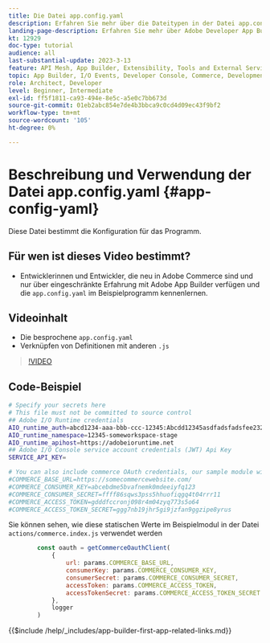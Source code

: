 ```yaml
---
title: Die Datei app.config.yaml
description: Erfahren Sie mehr über die Dateitypen in der Datei app.config.yaml für diese Beispielanwendung.
landing-page-description: Erfahren Sie mehr über Adobe Developer App Builder, das mit Adobe Commerce verwendet wird, und welche Dateitypen in app.config.yaml gespeichert werden.
kt: 12929
doc-type: tutorial
audience: all
last-substantial-update: 2023-3-13
feature: API Mesh, App Builder, Extensibility, Tools and External Services, Backend Development
topic: App Builder, I/O Events, Developer Console, Commerce, Development, Integrations
role: Architect, Developer
level: Beginner, Intermediate
exl-id: ff5f1811-ca93-494e-8e5c-a5e0c7bb673d
source-git-commit: 01eb2abc854e7de4b3bbca9c0cd4d09ec43f9bf2
workflow-type: tm+mt
source-wordcount: '105'
ht-degree: 0%

---
```


# Beschreibung und Verwendung der Datei app.config.yaml {#app-config-yaml}

Diese Datei bestimmt die Konfiguration für das Programm.

## Für wen ist dieses Video bestimmt?

* Entwicklerinnen und Entwickler, die neu in Adobe Commerce sind und nur über eingeschränkte Erfahrung mit Adobe App Builder verfügen und die `app.config.yaml` im Beispielprogramm kennenlernen.

## Videoinhalt

* Die besprochene `app.config.yaml`
* Verknüpfen von Definitionen mit anderen `.js`

>[!VIDEO](https://video.tv.adobe.com/v/3430838?quality=12&learn=on&captions=ger)

## Code-Beispiel

```bash
# Specify your secrets here
# This file must not be committed to source control
## Adobe I/O Runtime credentials
AIO_runtime_auth=abcd1234-aaa-bbb-ccc-12345:Abcdd12345asdfadsfadsfee2323232323232
AIO_runtime_namespace=12345-someworkspace-stage
AIO_runtime_apihost=https://adobeioruntime.net
## Adobe I/O Console service account credentials (JWT) Api Key
SERVICE_API_KEY=

# You can also include commerce OAuth credentials, our sample module will use the following example credentials:
#COMMERCE_BASE_URL=https://somecommercewebsite.com/
#COMMERCE_CONSUMER_KEY=abcebdme5bvafnemk0mdeeiyfq123
#COMMERCE_CONSUMER_SECRET=ffff86sqws3pss5hhuofiqgq4t04rrr11
#COMMERCE_ACCESS_TOKEN=gdddfccronj098r4m04zyq773s5o64
#COMMERCE_ACCESS_TOKEN_SECRET=ggg7nb19jhr5gi9jzfan9ggzipe8yrus
```

Sie können sehen, wie diese statischen Werte im Beispielmodul in der Datei `actions/commerce.index.js` verwendet werden

```javascript
        const oauth = getCommerceOauthClient(
            {
                url: params.COMMERCE_BASE_URL,
                consumerKey: params.COMMERCE_CONSUMER_KEY,
                consumerSecret: params.COMMERCE_CONSUMER_SECRET,
                accessToken: params.COMMERCE_ACCESS_TOKEN,
                accessTokenSecret: params.COMMERCE_ACCESS_TOKEN_SECRET
            },
            logger
        )
```

{{$include /help/_includes/app-builder-first-app-related-links.md}}
